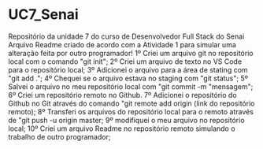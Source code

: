 # UC7_Senai
Repositório da unidade 7 do curso de Desenvolvedor Full Stack do Senai
Arquivo Readme criado de acordo com a Atividade 1 para simular uma alteração feita por outro programador!
1º Criei um arquivo git no repositório local com o comando "git init";
2º Criei um arquivo de texto no VS Code para o repositório local;
3º Adicionei o arquivo para a área de stating com "git add .";
4º Chequei se o arquivo estava no staging com "git status";
5º Salvei o arquivo no meu repositório local com "git commit -m "mensagem";
6º Criei um repositório remoto no Github.
7º Adicionei o repositório do Github no Git através do comando "git remote add origin (link do repositório remoto);
8º Transferi os arquivos do repositório local para o remoto através de "git push -u origin master;
9º modifiquei o meu arquivo no repositório local;
10º Criei um arquivo Readme no repositório remoto simulando o trabalho de outro programador;
